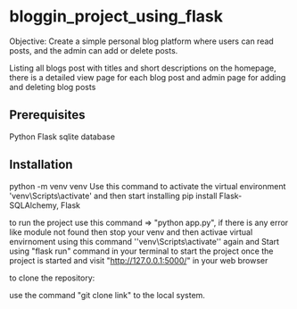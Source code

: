 # bloggin_project_using_flask

Objective: Create a simple personal blog platform where users can read posts, and the admin can add or delete posts.

Listing all blogs post with titles and short descriptions on the homepage,
there is a detailed view page for each blog post and admin page for adding and deleting blog posts

## Prerequisites
Python
Flask 
sqlite database

## Installation

python -m venv venv
Use this command to activate the virtual environment  'venv\Scripts\activate'
and then start installing 
pip install Flask-SQLAlchemy, Flask


to run the project use this command  => "python app.py", if there is any error like module not found then stop your venv and then activae virtual envirnoment using this command ''venv\Scripts\activate'' again and Start using "flask run" command in your terminal to start the project once the project is started and visit "http://127.0.0.1:5000/" in your web browser


to clone the repository:

use the command "git clone link" to the local system.



